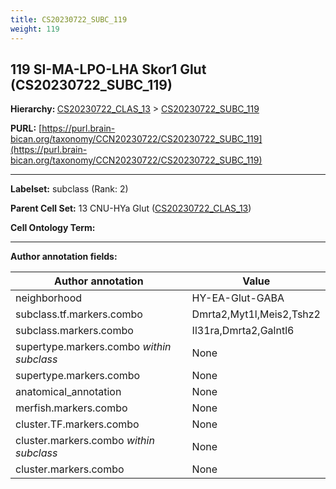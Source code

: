 ```yaml
---
title: CS20230722_SUBC_119
weight: 119
---
```

## 119 SI-MA-LPO-LHA Skor1 Glut (CS20230722_SUBC_119)
<b>Hierarchy: </b>
[CS20230722_CLAS_13](../CS20230722_CLAS_13) >
[CS20230722_SUBC_119](../CS20230722_SUBC_119)

**PURL:** [https://purl.brain-bican.org/taxonomy/CCN20230722/CS20230722_SUBC_119](https://purl.brain-bican.org/taxonomy/CCN20230722/CS20230722_SUBC_119)

---


**Labelset:** subclass (Rank: 2)

**Parent Cell Set:** 13 CNU-HYa Glut ([CS20230722_CLAS_13](../CS20230722_CLAS_13))



**Cell Ontology Term:** 

[MARKER GENES.]: #


---

[TRANSFERRED ANNOTATIONS.]: #


[AUTHOR ANNOTATION FIELDS.]: #


**Author annotation fields:**

| Author annotation | Value |
|-------------------|-------|
|neighborhood|HY-EA-Glut-GABA|
|subclass.tf.markers.combo|Dmrta2,Myt1l,Meis2,Tshz2|
|subclass.markers.combo|Il31ra,Dmrta2,Galntl6|
|supertype.markers.combo _within subclass_|None|
|supertype.markers.combo|None|
|anatomical_annotation|None|
|merfish.markers.combo|None|
|cluster.TF.markers.combo|None|
|cluster.markers.combo _within subclass_|None|
|cluster.markers.combo|None|
